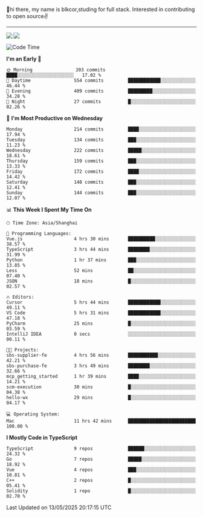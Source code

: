 👋hi there, my name is blkcor,studing for full stack.
Interested in contributing to open source✌️

<hr/>

![](https://github-readme-stats.vercel.app/api?username=blkcor)
<a href="https://github.com/blkcor/github-readme-stats">
    <img align="left" src="https://github-readme-stats.vercel.app/api/top-langs/?username=blkcor&hide=jupyter%20notebook,shaderlab,tex,c%23&langs_count=9" />
</a>


<!--START_SECTION:waka-->
![Code Time](http://img.shields.io/badge/Code%20Time-2%2C029%20hrs%2033%20mins-blue)

**I'm an Early 🐤** 

```text
🌞 Morning                203 commits         ████░░░░░░░░░░░░░░░░░░░░░   17.02 % 
🌆 Daytime                554 commits         ████████████░░░░░░░░░░░░░   46.44 % 
🌃 Evening                409 commits         █████████░░░░░░░░░░░░░░░░   34.28 % 
🌙 Night                  27 commits          █░░░░░░░░░░░░░░░░░░░░░░░░   02.26 % 
```
📅 **I'm Most Productive on Wednesday** 

```text
Monday                   214 commits         ████░░░░░░░░░░░░░░░░░░░░░   17.94 % 
Tuesday                  134 commits         ███░░░░░░░░░░░░░░░░░░░░░░   11.23 % 
Wednesday                222 commits         █████░░░░░░░░░░░░░░░░░░░░   18.61 % 
Thursday                 159 commits         ███░░░░░░░░░░░░░░░░░░░░░░   13.33 % 
Friday                   172 commits         ████░░░░░░░░░░░░░░░░░░░░░   14.42 % 
Saturday                 148 commits         ███░░░░░░░░░░░░░░░░░░░░░░   12.41 % 
Sunday                   144 commits         ███░░░░░░░░░░░░░░░░░░░░░░   12.07 % 
```


📊 **This Week I Spent My Time On** 

```text
🕑︎ Time Zone: Asia/Shanghai

💬 Programming Languages: 
Vue.js                   4 hrs 30 mins       ██████████░░░░░░░░░░░░░░░   38.57 % 
TypeScript               3 hrs 44 mins       ████████░░░░░░░░░░░░░░░░░   31.99 % 
Python                   1 hr 37 mins        ███░░░░░░░░░░░░░░░░░░░░░░   13.85 % 
Less                     52 mins             ██░░░░░░░░░░░░░░░░░░░░░░░   07.40 % 
JSON                     18 mins             █░░░░░░░░░░░░░░░░░░░░░░░░   02.57 % 

🔥 Editors: 
Cursor                   5 hrs 44 mins       ████████████░░░░░░░░░░░░░   49.11 % 
VS Code                  5 hrs 31 mins       ████████████░░░░░░░░░░░░░   47.18 % 
PyCharm                  25 mins             █░░░░░░░░░░░░░░░░░░░░░░░░   03.59 % 
IntelliJ IDEA            0 secs              ░░░░░░░░░░░░░░░░░░░░░░░░░   00.11 % 

🐱‍💻 Projects: 
sbs-supplier-fe          4 hrs 56 mins       ███████████░░░░░░░░░░░░░░   42.21 % 
sbs-purchase-fe          3 hrs 49 mins       ████████░░░░░░░░░░░░░░░░░   32.66 % 
mcp_getting_started      1 hr 39 mins        ████░░░░░░░░░░░░░░░░░░░░░   14.21 % 
scm-execution            30 mins             █░░░░░░░░░░░░░░░░░░░░░░░░   04.38 % 
hello-wx                 29 mins             █░░░░░░░░░░░░░░░░░░░░░░░░   04.17 % 

💻 Operating System: 
Mac                      11 hrs 42 mins      █████████████████████████   100.00 % 
```

**I Mostly Code in TypeScript** 

```text
TypeScript               9 repos             ██████░░░░░░░░░░░░░░░░░░░   24.32 % 
Go                       7 repos             █████░░░░░░░░░░░░░░░░░░░░   18.92 % 
Vue                      4 repos             ███░░░░░░░░░░░░░░░░░░░░░░   10.81 % 
C++                      2 repos             █░░░░░░░░░░░░░░░░░░░░░░░░   05.41 % 
Solidity                 1 repo              █░░░░░░░░░░░░░░░░░░░░░░░░   02.70 % 
```




 Last Updated on 13/05/2025 20:17:15 UTC
<!--END_SECTION:waka-->


